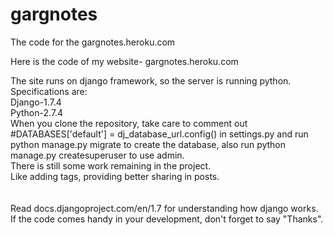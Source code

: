 # gargnotes
The code for the gargnotes.heroku.com<br>

Here is the code of my website- gargnotes.heroku.com<br>

The site runs on django framework, so the server is running python.<br>
Specifications are:<br>
  Django-1.7.4<br>
  Python-2.7.4<br>
When you clone the repository, take care to comment out #DATABASES['default'] = dj_database_url.config() in settings.py
and run python manage.py migrate to create the database,
also run python manage.py createsuperuser to use admin.<br>
There is still some work remaining in the project.<br>
Like adding tags, providing better sharing in posts.<br>
<br><br>
Read docs.djangoproject.com/en/1.7 for understanding how django works.<br>
If the code comes handy in your development, don't forget to say "Thanks".

